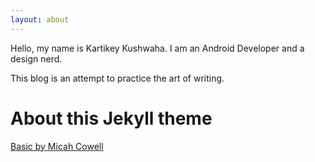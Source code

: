 ```yaml
---
layout: about
---
```


Hello, my name is Kartikey Kushwaha. I am an Android Developer and a design nerd.

This blog is an attempt to practice the art of writing.

# About this Jekyll theme
[Basic by Micah Cowell](http://jekyllthemes.org/themes/basic/)
